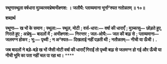 **स्थूणास्थूला वर्षधारा मुञ्चत्स्वभ्रेष्वभीक्ष्णश: ।** **जलौघै: प्लाव्यमाना भूर्ना²श्यत नतोन्नतम् ॥ १०॥** 

**शब्दार्थ** 

**स्थूणा—** **ख भों के समान** **; स्थूला:—** **स्थूल, मोटी** **; वर्स-धारा:—** **वर्षा की धाराएँ** **; मुञ्चत्सु—** **छोड़ते हुए, गिराते हुए** **; अभ्रेषु—** **बादलों में** **; अभीक्ष्णश:—** **निरन्तर** **; जल-ओघै:—** **जल की बाढ़ से** **; प्लाव्यमाना—** **जलमग्न होकर** **; भू:—** **पृथ्वी** **; न अ²श्यत—** **दिखलाई नहीं पड़ती थी** **; नतौन्नतम्—** **नीची या ऊँची।** **.** 

**जब बादलों ने बड़े-बड़े ख भों जैसी मोटी वर्षा की धाराएँ गिराईं तो पृथ्वी बाढ़ से जलमग्न** **हो गई और ऊँची या नीची भूमि का पता नहीं चल पा रहा था।** **** 
